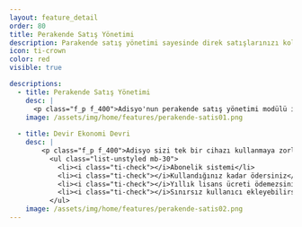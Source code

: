 ```yaml
---
layout: feature_detail
order: 80
title: Perakende Satış Yönetimi
description: Parakende satış yönetimi sayesinde direk satışlarınızı kolayca gerçekleştirebilirsiniz. Böylece tüm siparişlerinizi, zaman kaybı yaşamadan hızlıca alabilirsiniz.
icon: ti-crown
color: red
visible: true

descriptions: 
  - title: Perakende Satış Yönetimi
    desc: |
      <p class="f_p f_400">Adisyo'nun perakende satış yönetimi modülü ile direk satışlarınızı çok daha hızlı bir şekilde yönetebilirsiniz. Böylece tüm siparişlerinizi hızlıca , zaman kaybı yaşamadan takip edebilirsiniz.</p>
    image: /assets/img/home/features/perakende-satis01.png
    
  - title: Devir Ekonomi Devri
    desc: |
        <p class="f_p f_400">Adisyo sizi tek bir cihazı kullanmaya zorlamaz. Adisyo'yu kullanmak için pahalı bir lisans almanız gerekmez. Yıllık bakım ücreti ödemezsiniz. Abonelik sistemi sayesinde, kullandığınız kadar ödersiniz.</p>
          <ul class="list-unstyled mb-30">
            <li><i class="ti-check"></i>Abonelik sistemi</li>
            <li><i class="ti-check"></i>Kullandığınız kadar ödersiniz</li>
            <li><i class="ti-check"></i>Yıllık lisans ücreti ödemezsiniz</li>
            <li><i class="ti-check"></i>Sınırsız kullanıcı ekleyebilirsiniz</li>
          </ul>
    image: /assets/img/home/features/perakende-satis02.png
---
```

